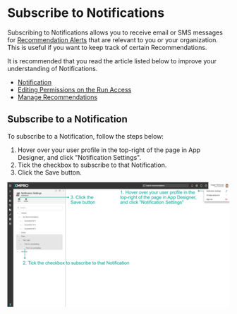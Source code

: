 # Subscribe to Notifications

Subscribing to Notifications allows you to receive email or SMS messages for [Recommendation Alerts](../../concepts/recommendation/recommendation-alert.md) that are relevant to you or your organization. This is useful if you want to keep track of certain Recommendations.  &#x20;

<!-- unsupported tag removed -->
It is recommended that you read the article listed below to improve your understanding of Notifications.

* [Notification](../../concepts/recommendation/notification.md)
* [Editing Permissions on the Run Access](../manage-access.md#editing-permissions-on-the-run-access)
* [Manage Recommendations](manage-recommendations.md)
<!-- unsupported tag removed -->

## Subscribe to a Notification

To subscribe to a Notification, follow the steps below:

1. Hover over your user profile in the top-right of the page in App Designer, and click "Notification Settings".
2. Tick the checkbox to subscribe to that Notification.
3. Click the Save button.

![](<../../.gitbook/assets/image (223).png>)
